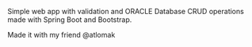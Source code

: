Simple web app with validation and ORACLE Database CRUD operations made with Spring Boot and Bootstrap.

Made it with my friend @atlomak
